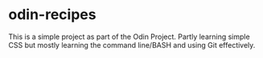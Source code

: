 # odin-recipes

This is a simple project as part of the Odin Project. Partly learning simple CSS but mostly learning the command line/BASH and using Git effectively.
